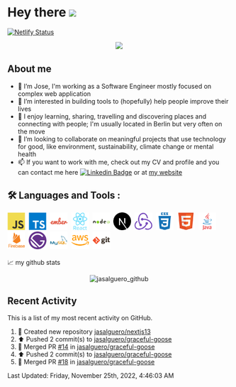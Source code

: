 # Hey there <img src="https://media.giphy.com/media/hvRJCLFzcasrR4ia7z/giphy.gif" width="30px"/> 
[![Netlify Status](https://api.netlify.com/api/v1/badges/c2790133-6e42-48fa-87e5-b1e61c87b7be/deploy-status)](https://app.netlify.com/sites/jasalguero/deploys)

<div id="header" align="center">
  <img src="https://media.giphy.com/media/M9gbBd9nbDrOTu1Mqx/giphy.gif" width="100"/>
</div>

## About me

- 👋 I’m Jose, I'm working as a Software Engineer mostly focused on complex web application
- 👀 I’m interested in building tools to (hopefully) help people improve their lives
- 🌱 I enjoy learning, sharing, travelling and discovering places and connecting with people; I'm usually located in Berlin but very often on the move
- 💞️ I’m looking to collaborate on meaningful projects that use technology for good, like environment, sustainability, climate change or mental health
- 📫 If you want to work with me, check out my CV and profile and you can contact me here [![Linkedin Badge](https://img.shields.io/badge/-jasalguero-blue?style=flat&logo=Linkedin&logoColor=white)](https://www.linkedin.com/in/jasalguero/) or at [my website](www.jasalguero.com)


## :hammer_and_wrench: Languages and Tools :
<div>
  <img src="https://github.com/devicons/devicon/blob/master/icons/javascript/javascript-original.svg" title="JavaScript" alt="JavaScript" width="40" height="40"/>&nbsp;
  <img src="https://github.com/devicons/devicon/blob/master/icons/typescript/typescript-original.svg" title="Typescript" alt="Typescript" width="40" height="40"/>&nbsp;
  <img src="https://github.com/devicons/devicon/blob/master/icons/ember/ember-original-wordmark.svg" title="Ember" alt="Ember" width="40" height="40"/>&nbsp;
  <img src="https://github.com/devicons/devicon/blob/master/icons/react/react-original-wordmark.svg" title="React" alt="React" width="40" height="40"/>&nbsp;
  <img src="https://github.com/devicons/devicon/blob/master/icons/nodejs/nodejs-original-wordmark.svg" title="NodeJS" alt="NodeJS" width="40" height="40"/>&nbsp;
  <img src="https://github.com/devicons/devicon/blob/master/icons/nextjs/nextjs-original.svg" title="Material UI" alt="NextJS" width="40" height="40"/>&nbsp;
  <img src="https://github.com/devicons/devicon/blob/master/icons/redux/redux-original.svg" title="Redux" alt="Redux " width="40" height="40"/>&nbsp;
  <img src="https://github.com/devicons/devicon/blob/master/icons/css3/css3-plain-wordmark.svg"  title="CSS3" alt="CSS" width="40" height="40"/>&nbsp;
  <img src="https://github.com/devicons/devicon/blob/master/icons/html5/html5-original.svg" title="HTML5" alt="HTML" width="40" height="40"/>&nbsp;
  <img src="https://github.com/devicons/devicon/blob/master/icons/java/java-original-wordmark.svg" title="Java" alt="Java" width="40" height="40"/>&nbsp;
  <img src="https://github.com/devicons/devicon/blob/master/icons/firebase/firebase-plain-wordmark.svg" title="Firebase" alt="Firebase" width="40" height="40"/>&nbsp;
  <img src="https://github.com/devicons/devicon/blob/master/icons/gatsby/gatsby-original.svg" title="Gatsby"  alt="Gatsby" width="40" height="40"/>&nbsp;
  <img src="https://github.com/devicons/devicon/blob/master/icons/mysql/mysql-original-wordmark.svg" title="MySQL"  alt="MySQL" width="40" height="40"/>&nbsp;
  <img src="https://github.com/devicons/devicon/blob/master/icons/amazonwebservices/amazonwebservices-plain-wordmark.svg" title="AWS" alt="AWS" width="40" height="40"/>&nbsp;
  <img src="https://github.com/devicons/devicon/blob/master/icons/git/git-original-wordmark.svg" title="Git" **alt="Git" width="40" height="40"/>
</div>

<br/>
📈 my github stats
<p align="center"> <img src="https://github-readme-stats.vercel.app/api?username=jasalguero&show_icons=true&theme=gotham" alt="jasalguero_github" />
  
<br/>  

## Recent Activity
This is a list of my most recent activity on GitHub.

<!--RECENT_ACTIVITY:start-->
1. 📔 Created new repository [jasalguero/nextjs13](https://github.com/jasalguero/nextjs13)
2. ⬆️ Pushed 2 commit(s) to [jasalguero/graceful-goose](https://github.com/jasalguero/graceful-goose)
3. 🎉 Merged PR [#14](https://github.com/jasalguero/graceful-goose/pull/14) in [jasalguero/graceful-goose](https://github.com/jasalguero/graceful-goose)
4. ⬆️ Pushed 2 commit(s) to [jasalguero/graceful-goose](https://github.com/jasalguero/graceful-goose)
5. 🎉 Merged PR [#18](https://github.com/jasalguero/graceful-goose/pull/18) in [jasalguero/graceful-goose](https://github.com/jasalguero/graceful-goose)
<!--RECENT_ACTIVITY:end-->

<!--RECENT_ACTIVITY:last_update-->
Last Updated: Friday, November 25th, 2022, 4:46:03 AM
<!--RECENT_ACTIVITY:last_update_end-->

